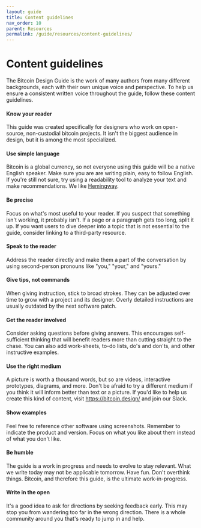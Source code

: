 ```yaml
---
layout: guide
title: Content guidelines
nav_order: 10
parent: Resources
permalink: /guide/resources/content-guidelines/
---
```


# Content guidelines

The Bitcoin Design Guide is the work of many authors from many different backgrounds, each with their own unique voice and perspective. To help us ensure a consistent written voice throughout the guide, follow these content guidelines. 

#### Know your reader

This guide was created specifically for designers who work on open-source, non-custodial bitcoin projects. It isn't the biggest audience in design, but it is among the most specialized.

#### Use simple language

Bitcoin is a global currency, so not everyone using this guide will be a native English speaker. Make sure you are are writing plain, easy to follow English. If you're still not sure, try using a readability tool to analyze your text and make recommendations. We like [Hemingway](http://www.hemingwayapp.com).

#### Be precise

Focus on what's most useful to your reader. If you suspect that something isn't working, it probably isn't. If a page or a paragraph gets too long, split it up. If you want users to dive deeper into a topic that is not essential to the guide, consider linking to a third-party resource.

#### Speak to the reader

Address the reader directly and make them a part of the conversation by using second-person pronouns like "you," "your," and "yours."

#### Give tips, not commands

When giving instruction, stick to broad strokes. They can be adjusted over time to grow with a project and its designer. Overly detailed instructions are usually outdated by the next software patch.  

#### Get the reader involved

Consider asking questions before giving answers. This encourages self-sufficient thinking that will benefit readers more than cutting straight to the chase. You can also add work-sheets, to-do lists, do's and don'ts, and other instructive examples.

#### Use the right medium

A picture is worth a thousand words, but so are videos, interactive prototypes, diagrams, and more. Don't be afraid to try a different medium if you think it will inform better than text or a picture. If you'd like to help us create this kind of content, visit https://bitcoin.design/ and join our Slack.

#### Show examples

Feel free to reference other software using screenshots. Remember to indicate the product and version. Focus on what you like about them instead of what you don't like.

#### Be humble

The guide is a work in progress and needs to evolve to stay relevant. What we write today may not be applicable tomorrow. Have fun. Don't overthink things. Bitcoin, and therefore this guide, is the ultimate work-in-progress.

#### Write in the open

It's a good idea to ask for directions by seeking feedback early. This may stop you from wandering too far in the wrong direction. There is a whole community around you that's ready to jump in and help.



